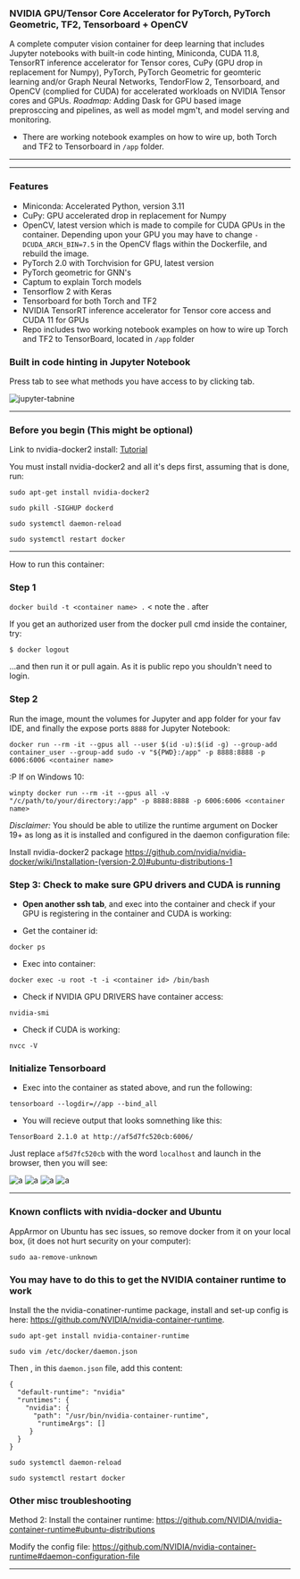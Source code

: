 ### NVIDIA GPU/Tensor Core Accelerator for PyTorch, PyTorch Geometric, TF2, Tensorboard + OpenCV
A complete computer vision container for deep learning that includes Jupyter notebooks with built-in code hinting, Miniconda, CUDA 11.8, TensorRT inference accelerator for Tensor cores, CuPy (GPU drop in replacement for Numpy), PyTorch, PyTorch Geometric for geomteric learning and/or Graph Neural Networks, TendorFlow 2, Tensorboard, and OpenCV (complied for CUDA) for accelerated workloads on NVIDIA Tensor cores and GPUs. <em>Roadmap:</em> Adding Dask for GPU based image preprosccing and pipelines, as well as model mgm't, and model serving and monitoring.

* There are working notebook examples on how to wire up, both Torch and TF2 to Tensorboard in ```/app``` folder.

-----------------------------------------------------------



-----------------------------------------------------------

### Features ###
- Miniconda: Accelerated Python, version 3.11
- CuPy: GPU accelerated drop in replacement for Numpy
- OpenCV, latest version which is made to compile for CUDA GPUs in the container. Depending upon your GPU you may have to change ```-DCUDA_ARCH_BIN=7.5``` in the OpenCV flags within the Dockerfile, and rebuild the image.
- PyTorch 2.0 with Torchvision for GPU, latest version
- PyTorch geometric for GNN's
- Captum to explain Torch models
- Tensorflow 2 with Keras
- Tensorboard for both Torch and TF2
- NVIDIA TensorRT inference accelerator for Tensor core access and CUDA 11 for GPUs
- Repo includes two working notebook examples on how to wire up Torch and TF2 to TensorBoard, located in ```/app``` folder

### Built in code hinting in Jupyter Notebook ###

Press tab to see what methods you have access to by clicking tab.

![jupyter-tabnine](https://raw.githubusercontent.com/wenmin-wu/jupyter-tabnine/master/images/demo.gif)


--------------------------------------------------------------------------------
### Before you begin (This might be optional) ###

Link to nvidia-docker2 install: [Tutorial](https://medium.com/@sh.tsang/docker-tutorial-5-nvidia-docker-2-0-installation-in-ubuntu-18-04-cb80f17cac65)

You must install nvidia-docker2 and all it's deps first, assuming that is done, run:


 ` sudo apt-get install nvidia-docker2 `
 
 ` sudo pkill -SIGHUP dockerd `
 
 ` sudo systemctl daemon-reload `
 
 ` sudo systemctl restart docker `
 
-----------------------------------------------------------------------------------


How to run this container:

### Step 1 ###

` docker build -t <container name> . `  < note the . after <container name>

If you get an authorized user from the docker pull cmd inside the container, try:

` $ docker logout `

...and then run it or pull again. As it is public repo you shouldn't need to login.

### Step 2 ###

Run the image, mount the volumes for Jupyter and app folder for your fav IDE, and finally the expose ports `8888` for Jupyter Notebook:


` docker run --rm -it --gpus all --user $(id -u):$(id -g) --group-add container_user --group-add sudo -v "${PWD}:/app" -p 8888:8888 -p 6006:6006 <container name> `

:P If on Windows 10:

` winpty docker run --rm -it --gpus all -v "/c/path/to/your/directory:/app" -p 8888:8888 -p 6006:6006 <container name> `

 <em>Disclaimer:</em> You should be able to utilize the runtime argument on Docker 19+ as long as it is installed and configured in the daemon configuration file:

 
Install nvidia-docker2 package
https://github.com/nvidia/nvidia-docker/wiki/Installation-(version-2.0)#ubuntu-distributions-1


### Step 3: Check to make sure GPU drivers and CUDA is running ###

- <strong>Open another ssh tab</strong>, and exec into the container and check if your GPU is registering in the container and CUDA is working:

- Get the container id:

` docker ps `

- Exec into container:

` docker exec -u root -t -i <container id> /bin/bash `

- Check if NVIDIA GPU DRIVERS have container access:

` nvidia-smi `

- Check if CUDA is working:

` nvcc -V `


### Initialize Tensorboard

- Exec into the container as stated above, and run the following:

`tensorboard --logdir=//app --bind_all `

- You will recieve output that looks somnething like this:

`TensorBoard 2.1.0 at http://af5d7fc520cb:6006/`

Just replace `af5d7fc520cb` with the word `localhost` and launch in the browser, then you will see:

![a](./misc/a.png)
![a](./misc/b.png)
![a](./misc/c.png)
![a](./misc/d.png)


--------------------------------------------------


### Known conflicts with nvidia-docker and Ubuntu ###

AppArmor on Ubuntu has sec issues, so remove docker from it on your local box, (it does not hurt security on your computer):

` sudo aa-remove-unknown `


### You may have to do this to get the NVIDIA container runtime to work

Install the the nvidia-conatiner-runtime package, install and set-up config is here: https://github.com/NVIDIA/nvidia-container-runtime.

` sudo apt-get install nvidia-container-runtime `

` sudo vim /etc/docker/daemon.json `

Then , in this `daemon.json` file, add this content:

```
{
  "default-runtime": "nvidia"
  "runtimes": {
    "nvidia": {
      "path": "/usr/bin/nvidia-container-runtime",
       "runtimeArgs": []
     }
  }
}
```

` sudo systemctl daemon-reload `

` sudo systemctl restart docker `
 

### Other misc troubleshooting

Method 2:
Install the container runtime:
https://github.com/NVIDIA/nvidia-container-runtime#ubuntu-distributions

Modify the config file:
https://github.com/NVIDIA/nvidia-container-runtime#daemon-configuration-file

--------------------------------------------------

